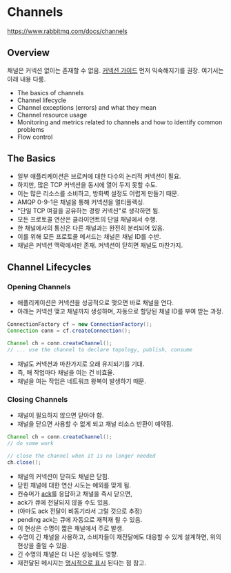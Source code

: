 # Channels

https://www.rabbitmq.com/docs/channels

## Overview

채널은 커넥션 없이는 존재할 수 없음. [커넥션 가이드](https://www.rabbitmq.com/docs/connections) 먼저 익숙해지기를 권장. 여기서는 아래 내용 다룸.

- The basics of channels
- Channel lifecycle
- Channel exceptions (errors) and what they mean
- Channel resource usage
- Monitoring and metrics related to channels and how to identify common problems
- Flow control

## The Basics

- 일부 애플리케이션은 브로커에 대한 다수의 논리적 커넥션이 필요.
- 하지만, 많은 TCP 커넥션을 동시에 열어 두지 못할 수도.
- 이는 많은 리소스를 소비하고, 방화벽 설정도 어렵게 만들기 때문.
- AMQP 0-9-1은 채널을 통해 커넥션을 멀티플렉싱.
- "단일 TCP 여결을 공유하는 경량 커넥션"로 생각하면 됨.
- 모든 프로토콜 연산은 클라이언트의 단일 채널에서 수행.
- 한 채널에서의 통신은 다른 채널과는 완전히 분리되어 있음.
- 이를 위해 모든 프로토콜 메서드는 채널은 채널 ID를 수반.
- 채널은 커넥션 맥락에서만 존재. 커넥션이 닫히면 채널도 마찬가지.

## Channel Lifecycles

### Opening Channels

- 애플리케이션은 커넥션을 성공적으로 맺으면 바로 채널을 연다.
- 아래는 커넥션 맺고 채널까지 생성하며, 자동으로 할당된 채널 ID를 부여 받는 과정.

```java
ConnectionFactory cf = new ConnectionFactory();
Connection conn = cf.createConnection();

Channel ch = conn.createChannel();
// ... use the channel to declare topology, publish, consume
```

- 채널도 커넥션과 마찬가지로 오래 유지되기를 기대.
- 즉, 매 작업마다 채널을 여는 건 비효율.
- 채널을 여는 작업은 네트워크 왕복이 발생하기 때문.

### Closing Channels

- 채널이 필요하지 않으면 닫아야 함.
- 채널을 닫으면 사용할 수 없게 되고 채널 리소스 반환이 예약됨.

```java
Channel ch = conn.createChannel();
// do some work

// close the channel when it is no longer needed
ch.close();
```

- 채널의 커넥션이 닫혀도 채널은 닫힘.
- 닫힌 채널에 대한 연산 시도는 예외를 맞게 됨.
- 컨슈머가 [ack](https://www.rabbitmq.com/docs/confirms)를 응답하고 채널을 즉시 닫으면,
- ack가 큐에 전달되지 않을 수도 있음.
- (아마도 ack 전달이 비동기라서 그럴 것으로 추정)
- pending ack는 큐에 자동으로 재적재 될 수 있음.
- 이 현상은 수명이 짧은 채널에서 주로 발생.
- 수명이 긴 채널을 사용하고, 소비자들이 재전달에도 대응할 수 있게 설계하면, 위의 현상을 줄일 수 있음.
- 긴 수명의 채널은 더 나은 성능에도 영향.
- 재전달된 메시지는 [명시적으로 표시](https://www.rabbitmq.com/docs/consumers#message-properties) 된다는 점 참고.

